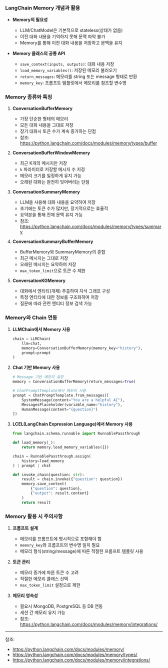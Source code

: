 ### LangChain Memory 개념과 활용

- **Memory의 필요성**
  - LLM/ChatModel은 기본적으로 stateless(상태가 없음)
  - 이전 대화 내용을 기억하지 못해 문맥 파악 불가
  - Memory를 통해 이전 대화 내용을 저장하고 문맥을 유지

- **Memory 클래스의 공통 API**
  - `save_context(inputs, outputs)`: 대화 내용 저장
  - `load_memory_variables()`: 저장된 메모리 불러오기
  - `return_messages`: 메모리를 string 또는 message 형태로 반환
  - `memory_key`: 프롬프트 템플릿에서 메모리를 참조할 변수명

### Memory 종류와 특징

1. **ConversationBufferMemory**
   - 가장 단순한 형태의 메모리
   - 모든 대화 내용을 그대로 저장
   - 장기 대화시 토큰 수가 계속 증가하는 단점
   - 참조: https://python.langchain.com/docs/modules/memory/types/buffer

2. **ConversationBufferWindowMemory**
   - 최근 K개의 메시지만 저장
   - `k` 파라미터로 저장할 메시지 수 지정
   - 메모리 크기를 일정하게 유지 가능
   - 오래된 대화는 완전히 잊어버리는 단점

3. **ConversationSummaryMemory**
   - LLM을 사용해 대화 내용을 요약하여 저장
   - 초기에는 토큰 수가 많지만, 장기적으로는 효율적
   - 요약본을 통해 전체 문맥 유지 가능
   - 참조: https://python.langchain.com/docs/modules/memory/types/summary

4. **ConversationSummaryBufferMemory**
   - BufferMemory와 SummaryMemory의 혼합
   - 최근 메시지는 그대로 저장
   - 오래된 메시지는 요약하여 저장
   - `max_token_limit`으로 토큰 수 제한

5. **ConversationKGMemory**
   - 대화에서 엔티티(개체) 추출하여 지식 그래프 구성
   - 특정 엔티티에 대한 정보를 구조화하여 저장
   - 질문에 따라 관련 엔티티 정보 검색 가능

### Memory와 Chain 연동

1. **LLMChain에서 Memory 사용**
   ```python
   chain = LLMChain(
       llm=chat,
       memory=ConversationBufferMemory(memory_key="history"),
       prompt=prompt
   )
   ```

2. **Chat 기반 Memory 사용**
   ```python
   # Message 기반 메모리 설정
   memory = ConversationBufferMemory(return_messages=True)
   
   # ChatPromptTemplate에서 메모리 사용
   prompt = ChatPromptTemplate.from_messages([
       SystemMessage(content="You are a helpful AI"),
       MessagesPlaceholder(variable_name="history"),
       HumanMessage(content="{question}")
   ])
   ```

3. **LCEL(LangChain Expression Language)에서 Memory 사용**
   ```python
   from langchain.schema.runnable import RunnablePassthrough
   
   def load_memory(_):
       return memory.load_memory_variables({})
   
   chain = RunnablePassthrough.assign(
       history=load_memory
   ) | prompt | chat
   
   def invoke_chain(question: str):
       result = chain.invoke({"question": question})
       memory.save_context(
           {"question": question},
           {"output": result.content}
       )
       return result
   ```

### Memory 활용 시 주의사항

1. **프롬프트 설계**
   - 메모리를 프롬프트에 명시적으로 포함해야 함
   - `memory_key`와 프롬프트의 변수명 일치 필요
   - 메모리 형식(string/message)에 따른 적절한 프롬프트 템플릿 사용

2. **토큰 관리**
   - 메모리 증가에 따른 토큰 수 고려
   - 적절한 메모리 클래스 선택
   - `max_token_limit` 설정으로 제한

3. **메모리 영속성**
   - 필요시 MongoDB, PostgreSQL 등 DB 연동
   - 세션 간 메모리 유지 가능
   - 참조: https://python.langchain.com/docs/modules/memory/integrations/

---
참조:
- https://python.langchain.com/docs/modules/memory/
- https://python.langchain.com/docs/modules/memory/types/
- https://python.langchain.com/docs/modules/memory/integrations/ 
